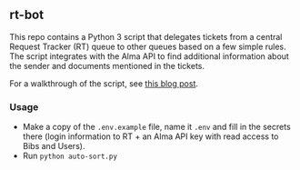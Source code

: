 ## rt-bot

This repo contains a Python 3 script that delegates tickets from a central Request Tracker (RT) queue to other queues based on a few simple rules.
The script integrates with the Alma API to find additional information about the sender and documents mentioned in the tickets.

For a walkthrough of the script, see [this blog post](http://scriptotek.github.io/blog/2018/08/10/rt-automation.html).

### Usage

- Make a copy of the `.env.example` file, name it `.env` and fill in the secrets there (login information to RT + an Alma API key with read access to Bibs and Users).
- Run `python auto-sort.py`
